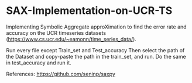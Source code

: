 # SAX-Implementation-on-UCR-TS
Implementing Symbolic Aggregate approXimation to find the error rate and accuracy on the UCR timeseries datasets (https://www.cs.ucr.edu/~eamonn/time_series_data/).

Run every file except Train_set and Test_accuracy
Then select the path of the Dataset and copy-paste the path in the train_set, and run.
Do the same in test_accuracy and run it.

References:
https://github.com/seninp/saxpy


